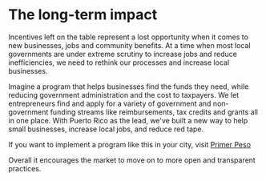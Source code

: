 # The long-term impact

Incentives left on the table represent a lost opportunity when it comes to new businesses, jobs and community benefits. At a time when most local governments are under extreme scrutiny to increase jobs and reduce inefficiencies, we need to rethink our processes and increase local businesses.

Imagine a program that helps businesses find the funds they need, while reducing government administration and the cost to taxpayers.
We let entrepreneurs find and apply for a variety of government and non-government funding streams like reimbursements, tax credits and grants all in one place.
With Puerto Rico as the lead, we've built a new way to help small businesses, increase local jobs, and reduce red tape.

If you want to implement a program like this in your city, visit [Primer Peso](primerpeso.com/contact)


Overall it encourages the market to move on to more open and transparent practices.





